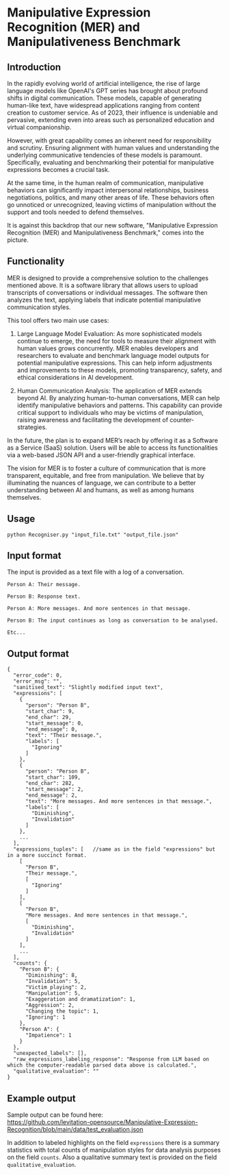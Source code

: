# Manipulative Expression Recognition (MER) and Manipulativeness Benchmark


## Introduction

In the rapidly evolving world of artificial intelligence, the rise of large language models like OpenAI's GPT series has brought about profound shifts in digital communication. These models, capable of generating human-like text, have widespread applications ranging from content creation to customer service. As of 2023, their influence is undeniable and pervasive, extending even into areas such as personalized education and virtual companionship.

However, with great capability comes an inherent need for responsibility and scrutiny. Ensuring alignment with human values and understanding the underlying communicative tendencies of these models is paramount. Specifically, evaluating and benchmarking their potential for manipulative expressions becomes a crucial task.

At the same time, in the human realm of communication, manipulative behaviors can significantly impact interpersonal relationships, business negotiations, politics, and many other areas of life. These behaviors often go unnoticed or unrecognized, leaving victims of manipulation without the support and tools needed to defend themselves.

It is against this backdrop that our new software, "Manipulative Expression Recognition (MER) and Manipulativeness Benchmark," comes into the picture.


## Functionality

MER is designed to provide a comprehensive solution to the challenges mentioned above. It is a software library that allows users to upload transcripts of conversations or individual messages. The software then analyzes the text, applying labels that indicate potential manipulative communication styles.

This tool offers two main use cases:

1. Large Language Model Evaluation: As more sophisticated models continue to emerge, the need for tools to measure their alignment with human values grows concurrently. MER enables developers and researchers to evaluate and benchmark language model outputs for potential manipulative expressions. This can help inform adjustments and improvements to these models, promoting transparency, safety, and ethical considerations in AI development.

2. Human Communication Analysis: The application of MER extends beyond AI. By analyzing human-to-human conversations, MER can help identify manipulative behaviors and patterns. This capability can provide critical support to individuals who may be victims of manipulation, raising awareness and facilitating the development of counter-strategies.

In the future, the plan is to expand MER’s reach by offering it as a Software as a Service (SaaS) solution. Users will be able to access its functionalities via a web-based JSON API and a user-friendly graphical interface.

The vision for MER is to foster a culture of communication that is more transparent, equitable, and free from manipulation. We believe that by illuminating the nuances of language, we can contribute to a better understanding between AI and humans, as well as among humans themselves.


## Usage

`python Recogniser.py "input_file.txt" "output_file.json"`


## Input format

The input is provided as a text file with a log of a conversation.

	Person A: Their message.

	Person B: Response text.

	Person A: More messages. And more sentences in that message.

	Person B: The input continues as long as conversation to be analysed.

	Etc...


## Output format

    {
      "error_code": 0,
      "error_msg": "",
      "sanitised_text": "Slightly modified input text",
      "expressions": [
        {
          "person": "Person B",
          "start_char": 9,
          "end_char": 29,
          "start_message": 0,
          "end_message": 0,
          "text": "Their message.",
          "labels": [
            "Ignoring"
          ]
        },
        {
          "person": "Person B",
          "start_char": 109,
          "end_char": 282,
          "start_message": 2,
          "end_message": 2,
          "text": "More messages. And more sentences in that message.",
          "labels": [
            "Diminishing",
            "Invalidation"
          ]
        },
        ...
      ],
      "expressions_tuples": [   //same as in the field "expressions" but in a more succinct format.
        [
          "Person B",
          "Their message.",
          [
            "Ignoring"
          ]
        ],
        [
          "Person B",
          "More messages. And more sentences in that message.",
          [
            "Diminishing",
            "Invalidation"
          ]
        ],
        ...
      ],
      "counts": {
        "Person B": {
          "Diminishing": 8,
          "Invalidation": 5,
          "Victim playing": 2,
          "Manipulation": 5,
          "Exaggeration and dramatization": 1,
          "Aggression": 2,
          "Changing the topic": 1,
          "Ignoring": 1
        },
        "Person A": {
          "Impatience": 1
        }
      },
      "unexpected_labels": [],
      "raw_expressions_labeling_response": "Response from LLM based on which the computer-readable parsed data above is calculated.",
      "qualitative_evaluation": ""
    }


## Example output

Sample output can be found here:
<br><a href="https://github.com/levitation-opensource/Manipulative-Expression-Recognition/blob/main/data/test_evaluation.json">https://github.com/levitation-opensource/Manipulative-Expression-Recognition/blob/main/data/test_evaluation.json</a>

In addition to labeled highlights on the field `expressions` there is a summary statistics with total counts of manipulation styles for data analysis purposes on the field `counts`. Also a qualitative summary text is provided on the field `qualitative_evaluation`.
